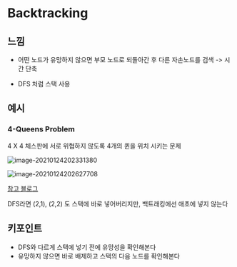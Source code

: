 # Backtracking

## 느낌

- 어떤 노드가 유망하지 않으면 부모 노드로 되돌아간 후 다른 자손노드를 검색 -> 시간 단축

- DFS 처럼 스택 사용

  

## 예시

### 4-Queens Problem

4 X 4 체스판에 서로 위협하지 않도록 4개의 퀸을 위치 시키는 문제

![image-20210124202331380](C:\Users\anuj\AppData\Roaming\Typora\typora-user-images\image-20210124202331380.png)

![image-20210124202627708](C:\Users\anuj\AppData\Roaming\Typora\typora-user-images\image-20210124202627708.png)

[참고 블로그](https://idea-sketch.tistory.com/)

DFS라면 (2,1), (2,2) 도 스택에 바로 넣어버리지만, 백트래킹에선 애초에 넣지 않는다



## 키포인트

- DFS와 다르게 스택에 넣기 전에 유망성을 확인해본다
- 유망하지 않으면 바로 배제하고 스택의 다음 노드를 확인해본다





